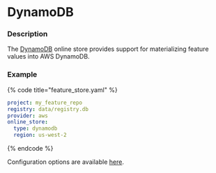 # DynamoDB

### Description

The [DynamoDB](https://aws.amazon.com/dynamodb/) online store provides support for materializing feature values into AWS DynamoDB.
<!---

TODO: Add DynamoDB to online store format document and point to it.

The data model used to store feature values in DynamoDB is described in more detail [here](https://github.com/feast-dev/feast/blob/master/docs/specs/online_store_format.md#google-datastore-online-store-format).

-->

### Example

{% code title="feature\_store.yaml" %}
```yaml
project: my_feature_repo
registry: data/registry.db
provider: aws
online_store:
  type: dynamodb
  region: us-west-2
```
{% endcode %}

Configuration options are available [here](https://github.com/feast-dev/feast/blob/17bfa6118d6658d2bff53d7de8e2ccef5681714d/sdk/python/feast/infra/online_stores/dynamodb.py#L36).
